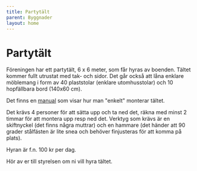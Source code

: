 ```yaml
---
title: Partytält
parent: Byggnader
layout: home
---
```


# Partytält

Föreningen har ett partytält, 6 x 6 meter, som får hyras av boenden. Tältet kommer fullt utrustat med tak- och sidor. Det går också att låna enklare möblemang i form av 40 plaststolar (enklare utomhusstolar) och 10 hopfällbara bord (140x60 cm).

Det finns en [manual](assets/manual-partytalt.pdf) som visar hur man "enkelt" monterar tältet.

Det krävs 4 personer för att sätta upp och ta ned det, räkna med minst 2 timmar för att montera upp resp ned det. Verktyg som krävs är en skiftnyckel (det finns några muttrar) och en hammare (det händer att 90 grader stålfästen är lite snea och behöver finjusteras för att komma på plats).

Hyran är f.n. 100 kr per dag.

Hör av er till styrelsen om ni vill hyra tältet.
